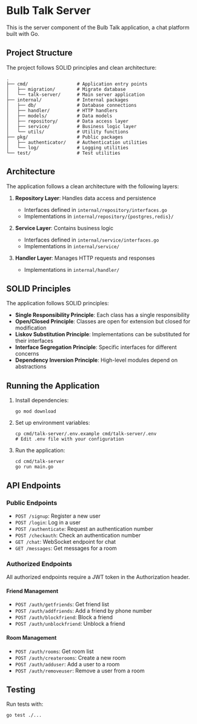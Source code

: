 # Bulb Talk Server

This is the server component of the Bulb Talk application, a chat platform built with Go.

## Project Structure

The project follows SOLID principles and clean architecture:

```
.
├── cmd/                  # Application entry points
│   ├── migration/        # Migrate database
│   └── talk-server/      # Main server application 
├── internal/             # Internal packages
│   ├── db/               # Database connections
│   ├── handler/          # HTTP handlers
│   ├── models/           # Data models
│   ├── repository/       # Data access layer
│   ├── service/          # Business logic layer
│   └── utils/            # Utility functions
├── pkg/                  # Public packages
│   ├── authenticator/    # Authentication utilities
│   └── log/              # Logging utilities
└── test/                 # Test utilities
```

## Architecture

The application follows a clean architecture with the following layers:

1. **Repository Layer**: Handles data access and persistence
   - Interfaces defined in `internal/repository/interfaces.go`
   - Implementations in `internal/repository/{postgres,redis}/`

2. **Service Layer**: Contains business logic
   - Interfaces defined in `internal/service/interfaces.go`
   - Implementations in `internal/service/`

3. **Handler Layer**: Manages HTTP requests and responses
   - Implementations in `internal/handler/`

## SOLID Principles

The application follows SOLID principles:

- **Single Responsibility Principle**: Each class has a single responsibility
- **Open/Closed Principle**: Classes are open for extension but closed for modification
- **Liskov Substitution Principle**: Implementations can be substituted for their interfaces
- **Interface Segregation Principle**: Specific interfaces for different concerns
- **Dependency Inversion Principle**: High-level modules depend on abstractions

## Running the Application

1. Install dependencies:
   ```
   go mod download
   ```

2. Set up environment variables:
   ```
   cp cmd/talk-server/.env.example cmd/talk-server/.env
   # Edit .env file with your configuration
   ```

3. Run the application:
   ```
   cd cmd/talk-server
   go run main.go
   ```

## API Endpoints

### Public Endpoints

- `POST /signup`: Register a new user
- `POST /login`: Log in a user
- `POST /authenticate`: Request an authentication number
- `POST /checkauth`: Check an authentication number
- `GET /chat`: WebSocket endpoint for chat
- `GET /messages`: Get messages for a room

### Authorized Endpoints

All authorized endpoints require a JWT token in the Authorization header.

#### Friend Management
- `POST /auth/getfriends`: Get friend list
- `POST /auth/addfriends`: Add a friend by phone number
- `POST /auth/blockfriend`: Block a friend
- `POST /auth/unblockfriend`: Unblock a friend

#### Room Management
- `POST /auth/rooms`: Get room list
- `POST /auth/createrooms`: Create a new room
- `POST /auth/adduser`: Add a user to a room
- `POST /auth/removeuser`: Remove a user from a room

## Testing

Run tests with:
```
go test ./...
``` 